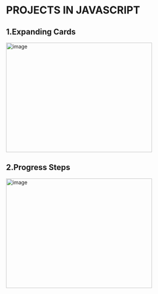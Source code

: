 # PROJECTS IN JAVASCRIPT

<h2>1.Expanding Cards</h2>
<img width="400"height="300" alt="image" src="https://user-images.githubusercontent.com/106760807/224527822-0f4a7167-f171-4430-a033-e6d0346ef3f1.png">
<h2>2.Progress Steps</h2>
<img width="400"height="300" alt="image" src="https://user-images.githubusercontent.com/106760807/224530934-deb780c3-5bae-41f1-9e42-cfaeacc72a23.png">
